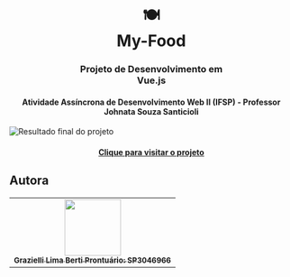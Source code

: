 <h1 align="center">
    🍽<br>My-Food
</h1>
<h3 align="center">
    Projeto de Desenvolvimento em <br>Vue.js
</h3>

<h4 align="center">
  Atividade Assíncrona de Desenvolvimento Web II (IFSP) - Professor Johnata Souza Santicioli
</h4>

![Resultado final do projeto]()

<h4 align="center"><a href="">Clique para visitar o projeto</a></h4>

##  Autora<br>
<table>
  <tr>
    <td align="center">
      <a href="https://github.com/bertiGrazi">
        <img src="" width="100px;"/><br>
        <sub>
          <b>Grazielli Lima Berti</b>
           <b>Prontuário: SP3046966</b>
        </sub>
      </a>
    </td>
  </tr>
</table>
